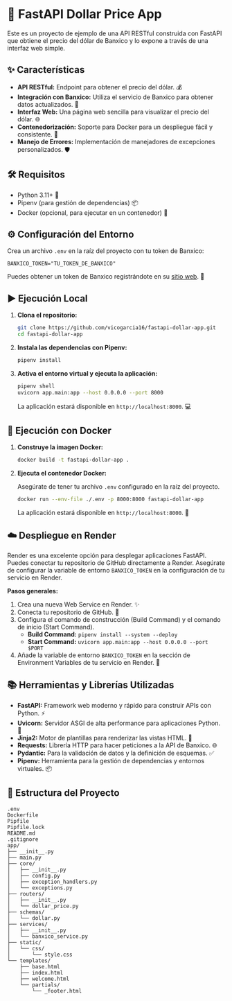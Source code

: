 # 🚀 FastAPI Dollar Price App

Este es un proyecto de ejemplo de una API RESTful construida con FastAPI que obtiene el precio del dólar de Banxico y lo expone a través de una interfaz web simple.

## ✨ Características

-   **API RESTful:** Endpoint para obtener el precio del dólar. 💰
-   **Integración con Banxico:** Utiliza el servicio de Banxico para obtener datos actualizados. 🏦
-   **Interfaz Web:** Una página web sencilla para visualizar el precio del dólar. 🌐
-   **Contenedorización:** Soporte para Docker para un despliegue fácil y consistente. 🐳
-   **Manejo de Errores:** Implementación de manejadores de excepciones personalizados. 🛡️

## 🛠️ Requisitos

-   Python 3.11+ 🐍
-   Pipenv (para gestión de dependencias) 📦
-   Docker (opcional, para ejecutar en un contenedor) 🚢

## ⚙️ Configuración del Entorno

Crea un archivo `.env` en la raíz del proyecto con tu token de Banxico:

```
BANXICO_TOKEN="TU_TOKEN_DE_BANXICO"
```

Puedes obtener un token de Banxico registrándote en su [sitio web](https://www.banxico.org.mx/SieInternet/consultarDirectorioInternetAction.do?accion=consultarCuadro&idCuadro=CP150&locale=es). 🔑

## ▶️ Ejecución Local

1.  **Clona el repositorio:**

    ```bash
    git clone https://github.com/vicogarcia16/fastapi-dollar-app.git
    cd fastapi-dollar-app
    ```

2.  **Instala las dependencias con Pipenv:**

    ```bash
    pipenv install
    ```

3.  **Activa el entorno virtual y ejecuta la aplicación:**

    ```bash
    pipenv shell
    uvicorn app.main:app --host 0.0.0.0 --port 8000
    ```

    La aplicación estará disponible en `http://localhost:8000`. 💻

## 🐳 Ejecución con Docker

1.  **Construye la imagen Docker:**

    ```bash
    docker build -t fastapi-dollar-app .
    ```

2.  **Ejecuta el contenedor Docker:**

    Asegúrate de tener tu archivo `.env` configurado en la raíz del proyecto.

    ```bash
    docker run --env-file ./.env -p 8000:8000 fastapi-dollar-app
    ```

    La aplicación estará disponible en `http://localhost:8000`. 🚀

## ☁️ Despliegue en Render

Render es una excelente opción para desplegar aplicaciones FastAPI. Puedes conectar tu repositorio de GitHub directamente a Render. Asegúrate de configurar la variable de entorno `BANXICO_TOKEN` en la configuración de tu servicio en Render.

**Pasos generales:**

1.  Crea una nueva Web Service en Render. ✨
2.  Conecta tu repositorio de GitHub. 🔗
3.  Configura el comando de construcción (Build Command) y el comando de inicio (Start Command).
    -   **Build Command:** `pipenv install --system --deploy`
    -   **Start Command:** `uvicorn app.main:app --host 0.0.0.0 --port $PORT`
4.  Añade la variable de entorno `BANXICO_TOKEN` en la sección de Environment Variables de tu servicio en Render. 🔑

## 📚 Herramientas y Librerías Utilizadas

-   **FastAPI:** Framework web moderno y rápido para construir APIs con Python. ⚡
-   **Uvicorn:** Servidor ASGI de alta performance para aplicaciones Python. 🚀
-   **Jinja2:** Motor de plantillas para renderizar las vistas HTML. 📄
-   **Requests:** Librería HTTP para hacer peticiones a la API de Banxico. 🌐
-   **Pydantic:** Para la validación de datos y la definición de esquemas. ✅
-   **Pipenv:** Herramienta para la gestión de dependencias y entornos virtuales. 📦

## 📂 Estructura del Proyecto

```
.env
Dockerfile
Pipfile
Pipfile.lock
README.md
.gitignore
app/
├── __init__.py
├── main.py
├── core/
│   ├── __init__.py
│   ├── config.py
│   ├── exception_handlers.py
│   └── exceptions.py
├── routers/
│   ├── __init__.py
│   └── dollar_price.py
├── schemas/
│   └── dollar.py
├── services/
│   ├── __init__.py
│   └── banxico_service.py
├── static/
│   └── css/
│       └── style.css
└── templates/
    ├── base.html
    ├── index.html
    ├── welcome.html
    └── partials/
        └── _footer.html
```
